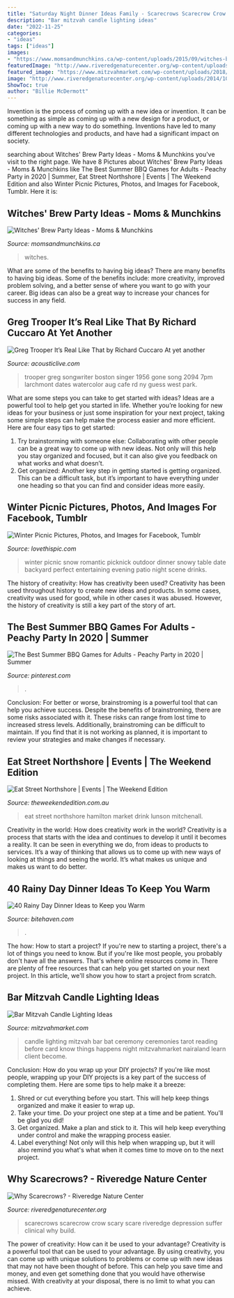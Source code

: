 ```yaml
---
title: "Saturday Night Dinner Ideas Family - Scarecrows Scarecrow Crow Scary Scare Riveredge Depression Suffer Clinical Why Build"
description: "Bar mitzvah candle lighting ideas"
date: "2022-11-25"
categories:
- "ideas"
tags: ["ideas"]
images:
- "https://www.momsandmunchkins.ca/wp-content/uploads/2015/09/witches-brew-party-12.jpg"
featuredImage: "http://www.riveredgenaturecenter.org/wp-content/uploads/2014/10/scary-scare-crow.jpg"
featured_image: "https://www.mitzvahmarket.com/wp-content/uploads/2018/01/Candle-Lighting-Ceremony.jpeg"
image: "http://www.riveredgenaturecenter.org/wp-content/uploads/2014/10/scary-scare-crow.jpg"
ShowToc: true
author: "Billie McDermott"
---
```



Invention is the process of coming up with a new idea or invention. It can be something as simple as coming up with a new design for a product, or coming up with a new way to do something. Inventions have led to many different technologies and products, and have had a significant impact on society.

	

		
searching about Witches&#039; Brew Party Ideas - Moms &amp; Munchkins you've visit to the right page. We have 8 Pictures about Witches&#039; Brew Party Ideas - Moms &amp; Munchkins like The Best Summer BBQ Games for Adults - Peachy Party in 2020 | Summer, Eat Street Northshore | Events | The Weekend Edition and also Winter Picnic Pictures, Photos, and Images for Facebook, Tumblr. Here it is:
		
    
## Witches&#039; Brew Party Ideas - Moms &amp; Munchkins

<img loading=lazy src="https://www.momsandmunchkins.ca/wp-content/uploads/2015/09/witches-brew-party-12.jpg" onerror="this.onerror=null;this.src='https://tse4.mm.bing.net/th?id=OIP.1SlcWchYatksM42AZ40CewHaMN&amp;pid=15.1';" alt="Witches&#039; Brew Party Ideas - Moms &amp; Munchkins">

_Source: momsandmunchkins.ca_

>witches. 

	

What are some of the benefits to having big ideas?
There are many benefits to having big ideas. Some of the benefits include: more creativity, improved problem solving, and a better sense of where you want to go with your career. Big ideas can also be a great way to increase your chances for success in any field.

    
## Greg Trooper It’s Real Like That By Richard Cuccaro At Yet Another

<img loading=lazy src="http://www.acousticlive.com/July_2011_files/gtheadsmileclr.jpg" onerror="this.onerror=null;this.src='https://tse3.mm.bing.net/th?id=OIP.19tYgNANZnkvI6cQySWxSgAAAA&amp;pid=15.1';" alt="Greg Trooper It’s Real Like That by Richard Cuccaro At yet another">

_Source: acousticlive.com_

>trooper greg songwriter boston singer 1956 gone song 2094 7pm larchmont dates watercolor aug cafe rd ny guess west park. 

	

What are some steps you can take to get started with ideas?
Ideas are a powerful tool to help get you started in life. Whether you’re looking for new ideas for your business or just some inspiration for your next project, taking some simple steps can help make the process easier and more efficient. Here are four easy tips to get started: 
1. Try brainstorming with someone else: Collaborating with other people can be a great way to come up with new ideas. Not only will this help you stay organized and focused, but it can also give you feedback on what works and what doesn’t. 
2. Get organized: Another key step in getting started is getting organized. This can be a difficult task, but it’s important to have everything under one heading so that you can find and consider ideas more easily. 

    
## Winter Picnic Pictures, Photos, And Images For Facebook, Tumblr

<img loading=lazy src="http://www.lovethispic.com/uploaded_images/233991-Winter-Picnic.jpg" onerror="this.onerror=null;this.src='https://tse4.mm.bing.net/th?id=OIP.WjDcMUXP_sTOgpU19_6s_gAAAA&amp;pid=15.1';" alt="Winter Picnic Pictures, Photos, and Images for Facebook, Tumblr">

_Source: lovethispic.com_

>winter picnic snow romantic picknick outdoor dinner snowy table date backyard perfect entertaining evening patio night scene drinks. 

	

The history of creativity: How has creativity been used?
Creativity has been used throughout history to create new ideas and products. In some cases, creativity was used for good, while in other cases it was abused. However, the history of creativity is still a key part of the story of art.

    
## The Best Summer BBQ Games For Adults - Peachy Party In 2020 | Summer

<img loading=lazy src="https://i.pinimg.com/736x/fc/ec/73/fcec73a6ae214e3d8f963fc17adfcfba.jpg" onerror="this.onerror=null;this.src='https://tse2.mm.bing.net/th?id=OIP.0ocgG1Mq8cAamctESEk4GwHaLH&amp;pid=15.1';" alt="The Best Summer BBQ Games for Adults - Peachy Party in 2020 | Summer">

_Source: pinterest.com_

>. 

	

Conclusion: For better or worse, brainstroming is a powerful tool that can help you achieve success.
Despite the benefits of brainstroming, there are some risks associated with it. These risks can range from lost time to increased stress levels. Additionally, brainstroming can be difficult to maintain. If you find that it is not working as planned, it is important to review your strategies and make changes if necessary.

    
## Eat Street Northshore | Events | The Weekend Edition

<img loading=lazy src="https://media.theweekendedition.com.au/wp-content/uploads/2018/11/TWE-Eat-Street-Northshore-02-1100x550-c-center.png" onerror="this.onerror=null;this.src='https://tse1.mm.bing.net/th?id=OIP.Zxb8cxTBindAMr3fO1xJjAHaDt&amp;pid=15.1';" alt="Eat Street Northshore | Events | The Weekend Edition">

_Source: theweekendedition.com.au_

>eat street northshore hamilton market drink lunson mitchenall. 

	

Creativity in the world: How does creativity work in the world?
Creativity is a process that starts with the idea and continues to develop it until it becomes a reality. It can be seen in everything we do, from ideas to products to services. It’s a way of thinking that allows us to come up with new ways of looking at things and seeing the world. It’s what makes us unique and makes us want to do better.

    
## 40 Rainy Day Dinner Ideas To Keep You Warm

<img loading=lazy src="https://bitehaven.com/wp-content/uploads/2017/02/29-rainy-day-dinner-ideas.jpg" onerror="this.onerror=null;this.src='https://tse3.mm.bing.net/th?id=OIP.XNQMJf5hIY4h-jJJ9w_hrQHaN_&amp;pid=15.1';" alt="40 Rainy Day Dinner Ideas to Keep you Warm">

_Source: bitehaven.com_

>. 

	

The how: How to start a project?
If you're new to starting a project, there's a lot of things you need to know. But if you're like most people, you probably don't have all the answers. That's where online resources come in. There are plenty of free resources that can help you get started on your next project. In this article, we'll show you how to start a project from scratch.

    
## Bar Mitzvah Candle Lighting Ideas

<img loading=lazy src="https://www.mitzvahmarket.com/wp-content/uploads/2018/01/Candle-Lighting-Ceremony.jpeg" onerror="this.onerror=null;this.src='https://tse4.mm.bing.net/th?id=OIP.GE6aOc4YlFp4xeei-oB_FgHaE7&amp;pid=15.1';" alt="Bar Mitzvah Candle Lighting Ideas">

_Source: mitzvahmarket.com_

>candle lighting mitzvah bar bat ceremony ceremonies tarot reading before card know things happens night mitzvahmarket nairaland learn client become. 

	

Conclusion: How do you wrap up your DIY projects?
If you're like most people, wrapping up your DIY projects is a key part of the success of completing them. Here are some tips to help make it a breeze:
1) Shred or cut everything before you start. This will help keep things organized and make it easier to wrap up.
2) Take your time. Do your project one step at a time and be patient. You'll be glad you did!
3) Get organized. Make a plan and stick to it. This will help keep everything under control and make the wrapping process easier.
4) Label everything! Not only will this help when wrapping up, but it will also remind you what's what when it comes time to move on to the next project.

    
## Why Scarecrows? - Riveredge Nature Center

<img loading=lazy src="http://www.riveredgenaturecenter.org/wp-content/uploads/2014/10/scary-scare-crow.jpg" onerror="this.onerror=null;this.src='https://tse2.mm.bing.net/th?id=OIP.PaqqbUkz2y_QIPKNYTGPnQHaGj&amp;pid=15.1';" alt="Why Scarecrows? - Riveredge Nature Center">

_Source: riveredgenaturecenter.org_

>scarecrows scarecrow crow scary scare riveredge depression suffer clinical why build. 

	

The power of creativity: How can it be used to your advantage?
Creativity is a powerful tool that can be used to your advantage. By using creativity, you can come up with unique solutions to problems or come up with new ideas that may not have been thought of before. This can help you save time and money, and even get something done that you would have otherwise missed. With creativity at your disposal, there is no limit to what you can achieve.

